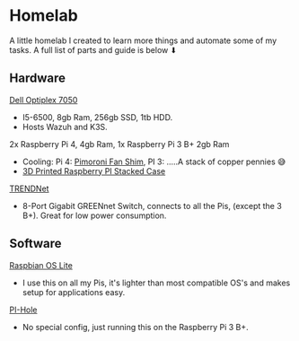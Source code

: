 # Homelab

A little homelab I created to learn more things and automate some of my tasks. A full list of parts and guide is below ⬇

## Hardware

[Dell Optiplex 7050](https://www.dell.com/support/manuals/en-us/optiplex-7050-sff/optiplex-7050-desktop-sff-om/processor-specifications?guid=guid-8ca53ab2-a85d-42d5-9106-5214220306aa&lang=en-us)
  - I5-6500, 8gb Ram, 256gb SSD, 1tb HDD.
  - Hosts Wazuh and K3S.

2x Raspberry Pi 4, 4gb Ram, 1x Raspberry Pi 3 B+ 2gb Ram
  - Cooling: Pi 4: [Pimoroni Fan Shim](https://smile.amazon.com/Pimoroni-Fan-Shim-Raspberry-PI/dp/B07TTTCN8H/ref=sr_1_2?crid=LM5J4HI7ALMC&keywords=raspberry+pi+fan+shim&qid=1658377482&sprefix=raspberry+pi+fan+%2Caps%2C88&sr=8-2), PI 3: .....A stack of copper pennies 😅
  - [3D Printed Raspberry PI Stacked Case](STLs/raspberry_pi_3_stack_v1.stl)

[TRENDNet](https://www.trendnet.com/support/support-detail.asp?prod=515_TEG-S80G#specifications)
  - 8-Port Gigabit GREENnet Switch, connects to all the Pis, (except the 3 B+). Great for low power consumption.

## Software

[Raspbian OS Lite](https://www.raspberrypi.com/software/operating-systems/)
  - I use this on all my Pis, it's lighter than most compatible OS's and makes setup for applications easy.

[PI-Hole](https://pi-hole.net/)
  - No special config, just running this on the Raspberry Pi 3 B+.
